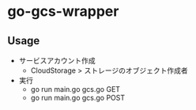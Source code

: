 # go-gcs-wrapper
## Usage
- サービスアカウント作成
    - CloudStorage > ストレージのオブジェクト作成者
- 実行
    - go run main.go gcs.go GET
    - go run main.go gcs.go POST
